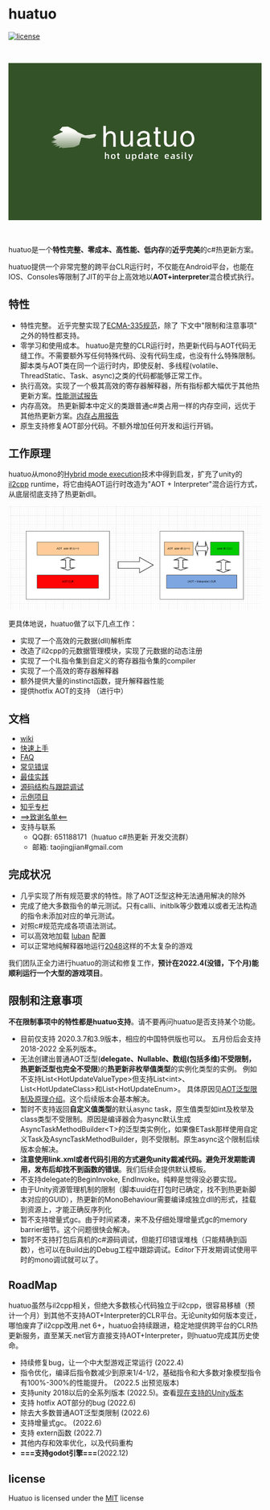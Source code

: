
# huatuo

[![license](http://img.shields.io/badge/license-MIT-blue.svg)](https://opensource.org/licenses/MIT)

<br/>

![icon](docs/images/logo.png)

<br/>

huatuo是一个**特性完整、零成本、高性能、低内存**的**近乎完美**的c#热更新方案。

huatuo提供一个非常完整的跨平台CLR运行时，不仅能在Android平台，也能在IOS、Consoles等限制了JIT的平台上高效地以**AOT+interpreter**混合模式执行。

## 特性

- 特性完整。 近乎完整实现了[ECMA-335规范](https://www.ecma-international.org/publications-and-standards/standards/ecma-335/)，除了 下文中"限制和注意事项" 之外的特性都支持。
- 零学习和使用成本。 huatuo是完整的CLR运行时，热更新代码与AOT代码无缝工作。不需要额外写任何特殊代码、没有代码生成，也没有什么特殊限制。脚本类与AOT类在同一个运行时内，即使反射、多线程(volatile、ThreadStatic、Task、async)之类的代码都能够正常工作。
- 执行高效。实现了一个极其高效的寄存器解释器，所有指标都大幅优于其他热更新方案。[性能测试报告](docs/benchmark.md)
- 内存高效。 热更新脚本中定义的类跟普通c#类占用一样的内存空间，远优于其他热更新方案。[内存占用报告](docs/memory.md)
- 原生支持修复AOT部分代码。不额外增加任何开发和运行开销。

## 工作原理

huatuo从mono的[Hybrid mode execution](https://developpaper.com/new-net-interpreter-mono-has-arrived/)技术中得到启发，扩充了unity的[il2cpp](https://docs.unity3d.com/Manual/IL2CPP.html) runtime，将它由纯AOT运行时改造为"AOT + Interpreter"混合运行方式，从底层彻底支持了热更新dll。

![icon](docs/images/architecture.png)

更具体地说，huatuo做了以下几点工作：

- 实现了一个高效的元数据(dll)解析库
- 改造了il2cpp的元数据管理模块，实现了元数据的动态注册
- 实现了一个IL指令集到自定义的寄存器指令集的compiler
- 实现了一个高效的寄存器解释器
- 额外提供大量的instinct函数，提升解释器性能
- 提供hotfix AOT的支持 （进行中）

## 文档

- [wiki](docs/home.md)
- [快速上手](docs/start_up.md)
- [FAQ](docs/FAQ.md)
- [常见错误](docs/common_errors.md)
- [最佳实践](docs/best_practices.md)
- [源码结构与跟踪调试](docs/source_inspect.md)
- [示例项目](https://github.com/focus-creative-games/huatuo_trial)
- [知乎专栏](https://www.zhihu.com/column/c_1489549396035870720)
- [==>致谢名单<==](docs/donate.md)
- 支持与联系
  - QQ群: 651188171（huatuo c#热更新 开发交流群）
  - 邮箱: taojingjian#gmail.com

## 完成状况

- 几乎实现了所有规范要求的特性。除了AOT泛型这种无法通用解决的除外
- 完成了绝大多数指令的单元测试。只有calli、initblk等少数难以或者无法构造的指令未添加对应的单元测试。
- 对照c#规范完成各项语法测试。
- 可以高效地加载 [luban](https://github.com/focus-creative-games/luban) 配置
- 可以正常地纯解释器地运行[2048](https://github.com/dgkanatsios/2048)这样的不太复杂的游戏

我们团队正全力进行huatuo的测试和修复工作，**预计在2022.4(没错，下个月)能顺利运行一个大型的游戏项目**。

## 限制和注意事项

**不在限制事项中的特性都是huatuo支持**。请不要再问huatuo是否支持某个功能。

- 目前仅支持 2020.3.7和3.9版本，相应的中国特供版也可以。 五月份后会支持 2018-2022 全系列版本。
- 无法创建出普通AOT泛型(**delegate、Nullable、数组(包括多维)不受限制，热更新泛型也完全不受限**)的**热更新非枚举值类型**的实例化类型的实例。 例如不支持List&lt;HotUpdateValueType&gt;但支持List&lt;int&gt;、List&lt;HotUpdateClass&gt;和List&lt;HotUpdateEnum&gt;。 具体原因见[AOT泛型限制及原理介绍](docs/generic_limit.md)。这个后续版本会基本解决。
- 暂时不支持返回**自定义值类型**的默认async task，原生值类型如int及枚举及class类型不受限制。原因是编译器会为async默认生成 AsyncTaskMethodBuilder&lt;T&gt;的泛型类实例化，如果像ETask那样使用自定义Task及AsyncTaskMethodBuilder，则不受限制。原生async这个限制后续版本会解决。
- **注意使用link.xml或者代码引用的方式避免unity裁减代码。避免开发期能调用，发布后却找不到函数的错误**。我们后续会提供默认模板。
- 不支持delegate的BeginInvoke, EndInvoke。纯粹是觉得没必要实现。
- 由于Unity资源管理机制的限制（脚本uuid在打包时已确定，找不到热更新脚本对应的GUID），热更新的MonoBehaviour需要编译成独立dll的形式，挂载到资源上，才能正确反序列化
- 暂不支持增量式gc。由于时间紧凑，来不及仔细处理增量式gc的memory barrier细节。这个问题很快会解决。
- 暂时不支持打包后真机的c#源码调试，但能打印错误堆栈（只能精确到函数），也可以在Build出的Debug工程中跟踪调试。Editor下开发期调试使用平时的mono调试就可以了。

## RoadMap

huatuo虽然与il2cpp相关，但绝大多数核心代码独立于il2cpp，很容易移植（预计一个月）到其他不支持AOT+Interpreter的CLR平台。无论unity如何版本变迁，哪怕废弃了il2cpp改用.net 6+，huatuo会持续跟进，稳定地提供跨平台的CLR热更新服务，直至某天.net官方直接支持AOT+Interpreter，则huatuo完成其历史使命。

- 持续修复bug，让一个中大型游戏正常运行 (2022.4)
- 指令优化，编译后指令数减少到原来1/4-1/2，基础指令和大多数对象模型指令有100%-300%的性能提升。 (2022.5 出预览版本)
- 支持unity 2018以后的全系列版本 (2022.5)。查看[现在支持的Unity版本](docs/support_versions.md)
- 支持 hotfix AOT部分的bug (2022.6)
- 除去大多数普通AOT泛型类限制 (2022.6)
- 支持增量式gc。 (2022.6)
- 支持 extern函数 (2022.7)
- 其他内存和效率优化，以及代码重构
- **===支持godot引擎===**(2022.12)

## license

Huatuo is licensed under the [MIT](https://github.com/focus-creative-games/luban/blob/main/LICENSE.TXT) license

